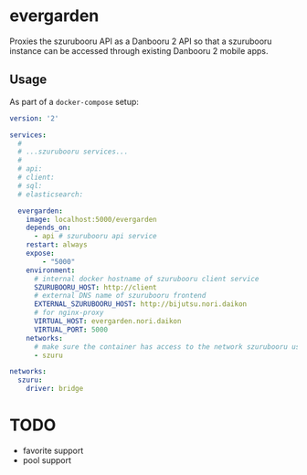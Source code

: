 # evergarden
Proxies the szurubooru API as a Danbooru 2 API so that a szurubooru instance can be accessed through existing Danbooru 2 mobile apps.

## Usage
As part of a `docker-compose` setup:

```yaml
version: '2'

services:
  #
  # ...szurubooru services...
  #
  # api:
  # client:
  # sql:
  # elasticsearch:

  evergarden:
    image: localhost:5000/evergarden
    depends_on:
      - api # szurubooru api service
    restart: always
    expose:
        - "5000"
    environment:
      # internal docker hostname of szurubooru client service
      SZURUBOORU_HOST: http://client
      # external DNS name of szurubooru frontend
      EXTERNAL_SZURUBOORU_HOST: http://bijutsu.nori.daikon
      # for nginx-proxy
      VIRTUAL_HOST: evergarden.nori.daikon
      VIRTUAL_PORT: 5000
    networks:
      # make sure the container has access to the network szurubooru uses.
      - szuru

networks:
  szuru:
    driver: bridge
```

# TODO
- favorite support
- pool support
